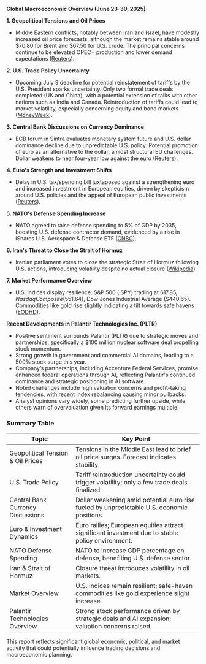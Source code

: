 **Global Macroeconomic Overview (June 23-30, 2025)**

**1. Geopolitical Tensions and Oil Prices**
- Middle Eastern conflicts, notably between Iran and Israel, have modestly increased oil price forecasts, although the market remains stable around $70.80 for Brent and $67.50 for U.S. crude. The principal concerns continue to be elevated OPEC+ production and lower demand expectations ([Reuters](https://www.reuters.com/business/energy/geopolitical-tensions-nudge-oil-outlook-higher-demand-concerns-persist-2025-06-30/?utm_source=openai)).

**2. U.S. Trade Policy Uncertainty**
- Upcoming July 9 deadline for potential reinstatement of tariffs by the U.S. President sparks uncertainty. Only two formal trade deals completed (UK and China), with a potential extension of talks with other nations such as India and Canada. Reintroduction of tariffs could lead to market volatility, especially concerning equity and bond markets ([MoneyWeek](https://moneyweek.com/investments/stock-markets/will-liberation-day-strike-again-trump-9-july-deadline?utm_source=openai)).

**3. Central Bank Discussions on Currency Dominance**
- ECB forum in Sintra evaluates monetary system future and U.S. dollar dominance decline due to unpredictable U.S. policy. Potential promotion of euro as an alternative to the dollar, amidst structural EU challenges. Dollar weakens to near four-year low against the euro ([Reuters](https://www.reuters.com/business/finance/dollar-question-hovers-over-top-central-bankers-meeting-sintra-2025-06-30/?utm_source=openai)).

**4. Euro's Strength and Investment Shifts**
- Delay in U.S. tax/spending bill juxtaposed against a strengthening euro and increased investment in European equities, driven by skepticism around U.S. policies and the appeal of European public investments ([Reuters](https://www.reuters.com/business/finance/global-markets-view-usa-2025-06-30/?utm_source=openai)).

**5. NATO's Defense Spending Increase**
- NATO agreed to raise defense spending to 5% of GDP by 2035, boosting U.S. defense contractor demand, evidenced by a rise in iShares U.S. Aerospace & Defense ETF ([CNBC](https://www.cnbc.com/2025/06/24/stock-market-today-live-updates.html?utm_source=openai)).

**6. Iran's Threat to Close the Strait of Hormuz**
- Iranian parliament votes to close the strategic Strait of Hormuz following U.S. actions, introducing volatility despite no actual closure ([Wikipedia](https://en.wikipedia.org/wiki/2025_Iran_threat_of_Strait_of_Hormuz_closure?utm_source=openai)).

**7. Market Performance Overview**
- U.S. indices display resilience: S&P 500 (.SPY) trading at $617.85, Nasdaq Composite ($551.64), Dow Jones Industrial Average ($440.65). Commodities like gold rise slightly indicating a tilt towards safe havens ([EODHD](https://eodhd.com/)).

**Recent Developments in Palantir Technologies Inc. (PLTR)**
- Positive sentiment surrounds Palantir (PLTR) due to strategic moves and partnerships, specifically a $100 million nuclear software deal propelling stock momentum.
- Strong growth in government and commercial AI domains, leading to a 500% stock surge this year.
- Company’s partnerships, including Accenture Federal Services, promise enhanced federal operations through AI, reflecting Palantir's continued dominance and strategic positioning in AI software.
- Noted challenges include high valuation concerns and profit-taking tendencies, with recent index rebalancing causing minor pullbacks.
- Analyst opinions vary widely, some predicting further upside, while others warn of overvaluation given its forward earnings multiple.

### Summary Table

| Topic                              | Key Point                                                                                                                        |
|------------------------------------|---------------------------------------------------------------------------------------------------------------------------------|
| Geopolitical Tension & Oil Prices  | Tensions in the Middle East lead to brief oil price surges. Forecast indicates stability.                                        |
| U.S. Trade Policy                  | Tariff reintroduction uncertainty could trigger volatility; only a few trade deals finalized.                                    |
| Central Bank Currency Discussions  | Dollar weakening amid potential euro rise fueled by unpredictable U.S. economic positions.                                       |
| Euro & Investment Dynamics         | Euro rallies; European equities attract significant investment due to stable policy environment.                                 |
| NATO Defense Spending              | NATO to increase GDP percentage on defense, benefiting U.S. defense sector.                                                      |
| Iran & Strait of Hormuz            | Closure threat introduces volatility in oil markets.                                                                             |
| Market Overview                    | U.S. indices remain resilient; safe-haven commodities like gold experience slight increase.                                      |
| Palantir Technologies Overview     | Strong stock performance driven by strategic deals and AI expansion; valuation concerns raised.                                  |

This report reflects significant global economic, political, and market activity that could potentially influence trading decisions and macroeconomic planning.